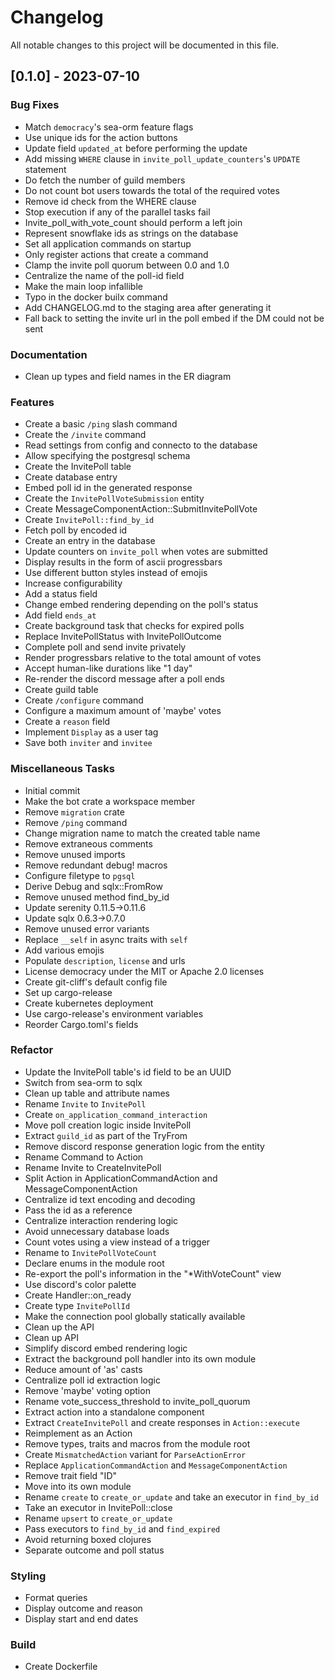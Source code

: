 # Changelog

All notable changes to this project will be documented in this file.

## [0.1.0] - 2023-07-10

### Bug Fixes

- Match `democracy`'s sea-orm feature flags
- Use unique ids for the action buttons
- Update field `updated_at` before performing the update
- Add missing `WHERE` clause in `invite_poll_update_counters`'s `UPDATE` statement
- Do fetch the number of guild members
- Do not count bot users towards the total of the required votes
- Remove id check from the WHERE clause
- Stop execution if any of the parallel tasks fail
- Invite_poll_with_vote_count should perform a left join
- Represent snowflake ids as strings on the database
- Set all application commands on startup
- Only register actions that create a command
- Clamp the invite poll quorum between 0.0 and 1.0
- Centralize the name of the poll-id field
- Make the main loop infallible
- Typo in the docker builx command
- Add CHANGELOG.md to the staging area after generating it
- Fall back to setting the invite url in the poll embed if the DM could not be sent

### Documentation

- Clean up types and field names in the ER diagram

### Features

- Create a basic `/ping` slash command
- Create the `/invite` command
- Read settings from config and connecto to the database
- Allow specifying the postgresql schema
- Create the InvitePoll table
- Create database entry
- Embed poll id in the generated response
- Create the `InvitePollVoteSubmission` entity
- Create MessageComponentAction::SubmitInvitePollVote
- Create `InvitePoll::find_by_id`
- Fetch poll by encoded id
- Create an entry in the database
- Update counters on `invite_poll` when votes are submitted
- Display results in the form of ascii progressbars
- Use different button styles instead of emojis
- Increase configurability
- Add a status field
- Change embed rendering depending on the poll's status
- Add field `ends_at`
- Create background task that checks for expired polls
- Replace InvitePollStatus with InvitePollOutcome
- Complete poll and send invite privately
- Render progressbars relative to the total amount of votes
- Accept human-like durations like "1 day"
- Re-render the discord message after a poll ends
- Create guild table
- Create `/configure` command
- Configure a maximum amount of 'maybe' votes
- Create a `reason` field
- Implement `Display` as a user tag
- Save both `inviter` and `invitee`

### Miscellaneous Tasks

- Initial commit
- Make the bot crate a workspace member
- Remove `migration` crate
- Remove `/ping` command
- Change migration name to match the created table name
- Remove extraneous comments
- Remove unused imports
- Remove redundant debug! macros
- Configure filetype to `pgsql`
- Derive Debug and sqlx::FromRow
- Remove unused method find_by_id
- Update serenity 0.11.5->0.11.6
- Update sqlx 0.6.3->0.7.0
- Remove unused error variants
- Replace `__self` in async traits with `self`
- Add various emojis
- Populate `description`, `license` and urls
- License democracy under the MIT or Apache 2.0 licenses
- Create git-cliff's default config file
- Set up cargo-release
- Create kubernetes deployment
- Use cargo-release's environment variables
- Reorder Cargo.toml's fields

### Refactor

- Update the InvitePoll table's id field to be an UUID
- Switch from sea-orm to sqlx
- Clean up table and attribute names
- Rename `Invite` to `InvitePoll`
- Create `on_application_command_interaction`
- Move poll creation logic inside InvitePoll
- Extract `guild_id` as part of the TryFrom
- Remove discord response generation logic from the entity
- Rename Command to Action
- Rename Invite to CreateInvitePoll
- Split Action in ApplicationCommandAction and MessageComponentAction
- Centralize id text encoding and decoding
- Pass the id as a reference
- Centralize interaction rendering logic
- Avoid unnecessary database loads
- Count votes using a view instead of a trigger
- Rename to `InvitePollVoteCount`
- Declare enums in the module root
- Re-export the poll's information in the "*WithVoteCount" view
- Use discord's color palette
- Create Handler::on_ready
- Create type `InvitePollId`
- Make the connection pool globally statically available
- Clean up the API
- Clean up API
- Simplify discord embed rendering logic
- Extract the background poll handler into its own module
- Reduce amount of 'as' casts
- Centralize poll id extraction logic
- Remove 'maybe' voting option
- Rename vote_success_threshold to invite_poll_quorum
- Extract action into a standalone component
- Extract `CreateInvitePoll` and create responses in `Action::execute`
- Reimplement as an Action
- Remove types, traits and macros from the module root
- Create `MismatchedAction` variant for `ParseActionError`
- Replace `ApplicationCommandAction` and `MessageComponentAction`
- Remove trait field "ID"
- Move into its own module
- Rename `create` to `create_or_update` and take an executor in `find_by_id`
- Take an executor in InvitePoll::close
- Rename `upsert` to `create_or_update`
- Pass executors to `find_by_id` and `find_expired`
- Avoid returning boxed clojures
- Separate outcome and poll status

### Styling

- Format queries
- Display outcome and reason
- Display start and end dates

### Build

- Create Dockerfile

<!-- generated by git-cliff -->
